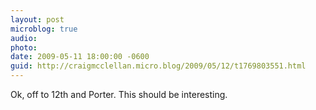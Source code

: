 ```yaml
---
layout: post
microblog: true
audio: 
photo: 
date: 2009-05-11 18:00:00 -0600
guid: http://craigmcclellan.micro.blog/2009/05/12/t1769803551.html
---
```

Ok, off to 12th and Porter. This should be interesting.
